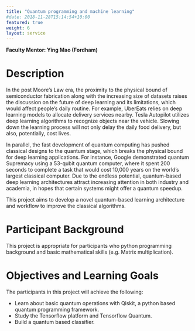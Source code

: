 ```yaml
---
title: "Quantum programming and machine learning"
#date: 2018-11-28T15:14:54+10:00
featured: true
weight: 6
layout: service
---
```

**Faculty Mentor: Ying Mao (Fordham)**


# Description

In the post Moore’s Law era, the proximity to the physical bound of semiconductor fabrication along with the increasing size of datasets raises the discussion on the future of deep learning and its limitations, which would affect people’s daily routine. For example, UberEats relies on deep learning models to allocate delivery services nearby. Tesla Autopilot utilizes deep learning algorithms to recognize objects near the vehicle. Slowing down the learning process will not only delay the daily food delivery, but also, potentially, cost lives.

In parallel, the fast development of quantum computing has pushed classical designs to the quantum stage, which breaks the physical bound for deep learning applications. For instance, Google demonstrated quantum Supremacy using a 53-qubit quantum computer, where it spent 200 seconds to complete a task that would cost 10,000 years on the world’s largest classical computer. Due to the endless potential, quantum-based deep learning architectures attract increasing attention in both industry and academia, in hopes that certain systems might offer a quantum speedup.

This project aims to develop a novel quantum-based learning architecture and workflow to improve the classical algorithms.



# Participant Background
This project is appropriate for participants who python programming background and basic mathematical skills (e.g. Matrix multiplication).


# Objectives and Learning Goals

The participants in this project will achieve the following:
-	Learn about basic quantum operations with Qiskit, a python based quantum programming framework.
-	Study the Tensorflow platform and Tensorflow Quantum.
- Build a quantum based classifier.
